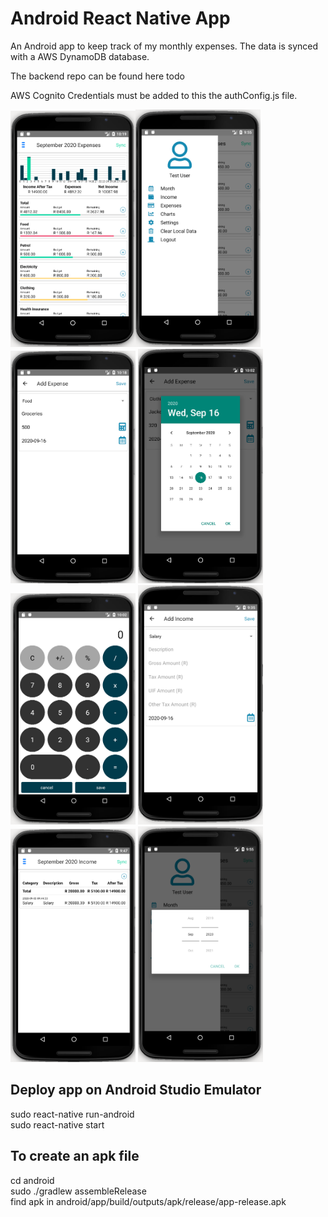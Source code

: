 

# Android React Native App
An Android app to keep track of my monthly expenses.  The data is synced with a AWS DynamoDB database.

The backend repo can be found here todo

AWS Cognito Credentials must be added to this the authConfig.js file.

<img src="app_images/expense_overview.png" width="200" height1="200"><img src="app_images/menu.png" width="200" height1="200">
<img src="app_images/expense_add.png" width="200" height1="200">
<img src="app_images/calendar.png" width="200" height1="200">
<img src="app_images/calculator.png" width="200" height1="200">
<img src="app_images/income_add.png" width="200" height1="200">
<img src="app_images/income_overview.png" width="200" height1="200">
<img src="app_images/select_month.png" width="200" height1="200">


## Deploy app on Android Studio Emulator
sudo react-native run-android  
sudo react-native start

## To create an apk file
cd android  
sudo ./gradlew assembleRelease  
find apk in android/app/build/outputs/apk/release/app-release.apk
